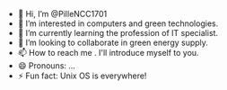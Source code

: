 - 👋 Hi, I’m @PilleNCC1701
- 👀 I’m interested in computers and green technologies.
- 🌱 I’m currently learning the profession of IT specialist.
- 💞️ I’m looking to collaborate in green energy supply.
- 📫 How to reach me . I'll introduce myself to you.
- 😄 Pronouns: ...
- ⚡ Fun fact: Unix OS is everywhere!

<!---
PilleNCC1701/PilleNCC1701 is a ✨ special ✨ repository because its `README.md` (this file) appears on your GitHub profile.
You can click the Preview link to take a look at your changes.
--->
